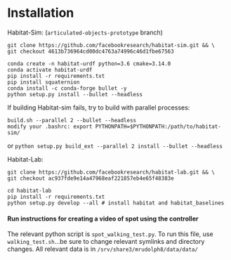 # Installation

Habitat-Sim: (`articulated-objects-prototype` branch)
```
git clone https://github.com/facebookresearch/habitat-sim.git && \
git checkout 4613b736964cd00dc4763a74996c46d1fbe67563

conda create -n habitat-urdf python=3.6 cmake=3.14.0
conda activate habitat-urdf
pip install -r requirements.txt
pip install squaternion
conda install -c conda-forge bullet -y
python setup.py install --bullet --headless
```

If building Habitat-sim fails, try to build with parallel processes:

```
build.sh --parallel 2 --bullet --headless
modify your .bashrc: export PYTHONPATH=$PYTHONPATH:/path/to/habitat-sim/
```
or `python setup.py build_ext --parallel 2 install --bullet --headless`

Habitat-Lab:  
```
git clone https://github.com/facebookresearch/habitat-lab.git && \
git checkout ac937fde9e14a47968eaf221857eb4e65f48383e

cd habitat-lab
pip install -r requirements.txt
python setup.py develop --all # install habitat and habitat_baselines
```

#### Run instructions for creating a video of spot using the controller

The relevant python script is `spot_walking_test.py`. To run this file, use `walking_test.sh`...be sure to change relevant symlinks and directory changes. All relevant data is in `/srv/share3/mrudolph8/data/data/`
